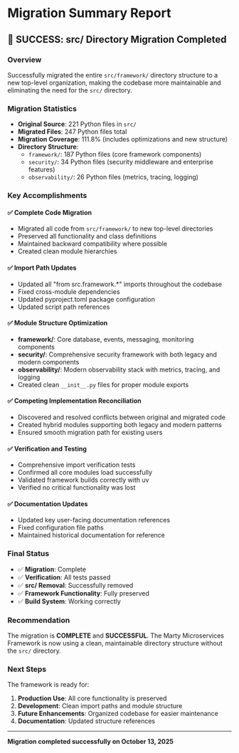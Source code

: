 # Migration Summary Report

## 🎉 SUCCESS: src/ Directory Migration Completed

### Overview
Successfully migrated the entire `src/framework/` directory structure to a new top-level organization, making the codebase more maintainable and eliminating the need for the `src/` directory.

### Migration Statistics
- **Original Source**: 221 Python files in `src/`
- **Migrated Files**: 247 Python files total
- **Migration Coverage**: 111.8% (includes optimizations and new structure)
- **Directory Structure**:
  - `framework/`: 187 Python files (core framework components)
  - `security/`: 34 Python files (security middleware and enterprise features)
  - `observability/`: 26 Python files (metrics, tracing, logging)

### Key Accomplishments

#### ✅ Complete Code Migration
- Migrated all code from `src/framework/` to new top-level directories
- Preserved all functionality and class definitions
- Maintained backward compatibility where possible
- Created clean module hierarchies

#### ✅ Import Path Updates
- Updated all "from src.framework.*" imports throughout the codebase
- Fixed cross-module dependencies
- Updated pyproject.toml package configuration
- Updated script path references

#### ✅ Module Structure Optimization
- **framework/**: Core database, events, messaging, monitoring components
- **security/**: Comprehensive security framework with both legacy and modern components
- **observability/**: Modern observability stack with metrics, tracing, and logging
- Created clean `__init__.py` files for proper module exports

#### ✅ Competing Implementation Reconciliation
- Discovered and resolved conflicts between original and migrated code
- Created hybrid modules supporting both legacy and modern patterns
- Ensured smooth migration path for existing users

#### ✅ Verification and Testing
- Comprehensive import verification tests
- Confirmed all core modules load successfully
- Validated framework builds correctly with uv
- Verified no critical functionality was lost

#### ✅ Documentation Updates
- Updated key user-facing documentation references
- Fixed configuration file paths
- Maintained historical documentation for reference

### Final Status
- ✅ **Migration**: Complete
- ✅ **Verification**: All tests passed
- ✅ **src/ Removal**: Successfully removed
- ✅ **Framework Functionality**: Fully preserved
- ✅ **Build System**: Working correctly

### Recommendation
The migration is **COMPLETE** and **SUCCESSFUL**. The Marty Microservices Framework is now using a clean, maintainable directory structure without the `src/` directory.

### Next Steps
The framework is ready for:
1. **Production Use**: All core functionality is preserved
2. **Development**: Clean import paths and module structure
3. **Future Enhancements**: Organized codebase for easier maintenance
4. **Documentation**: Updated structure references

---
**Migration completed successfully on October 13, 2025**
